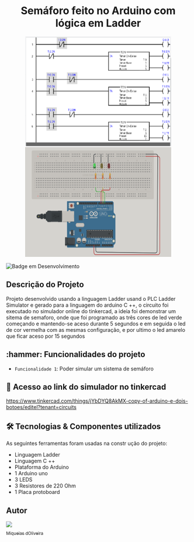 <h1 align="center"> Semáforo feito no Arduino com lógica em Ladder </h1>

<p align="center">
<img width="400" height="300" src="https://github.com/Moliveira7/Pisca_Semaforo/blob/main/Circuito_No_PLC_Simulator.png">
<img width="400" height="300" src="https://github.com/Moliveira7/Pisca_Semaforo/blob/main/Circuito_Semaforo.png">
</p>


![Badge em Desenvolvimento](http://img.shields.io/static/v1?label=STATUS&message=EM%20DESENVOLVIMENTO&color=GREEN&style=for-the-badge)

 
<h2>Descrição do Projeto</h2>

Projeto desenvolvido usando a linguagem Ladder usand o PLC Ladder Simulator e gerado para a linguagem do arduino C ++, o circuito foi executado no simulador online do tinkercad, a ideia foi demonstrar um sitema de semaforo, onde que foi programado as três cores de led verde começando e mantendo-se aceso durante 5 segundos e em seguida o led de cor vermelha com as mesmas configuração, e por ultimo o led amarelo que ficar aceso por 15 segundos

<h2> :hammer: Funcionalidades do projeto</h2>

- `Funcionalidade 1`: Poder simular um sistema de semáforo


 
<h2> 📁 Acesso ao link do simulador no tinkercad</h2>

https://www.tinkercad.com/things/jYbDYQ8AkMX-copy-of-arduino-e-dois-botoes/editel?tenant=circuits

<h2> 🛠 Tecnologias & Componentes utilizados </h2>

As seguintes ferramentas foram usadas na constr  ução do projeto:

- Linguagem Ladder
- Linguagem C ++
- Plataforma do Arduino
- 1 Arduino uno
- 3 LEDS
- 3 Resistores de 220 Ohm
- 1 Placa protoboard


<h2> Autor </h2>

[<img src="https://user-images.githubusercontent.com/79464488/227403813-ee4aa30f-fa86-443e-a9b2-6a056945c377.jpeg" width=115><br><sub>Miqueias dOliveira</sub>](https://github.com/Moliveira7)


